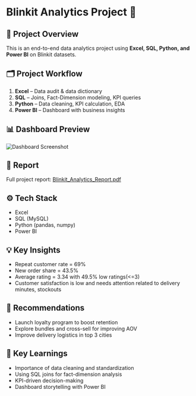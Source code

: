 # Blinkit Analytics Project 🚀

## 📌 Project Overview
This is an end-to-end data analytics project using **Excel, SQL, Python, and Power BI** on Blinkit datasets.

## 🗂️ Project Workflow
1. **Excel** – Data audit & data dictionary  
2. **SQL** – Joins, Fact-Dimension modeling, KPI queries  
3. **Python** – Data cleaning, KPI calculation, EDA  
4. **Power BI** – Dashboard with business insights  

## 📊 Dashboard Preview
![Dashboard Screenshot](dashboard_screenshot.png)

## 📝 Report
Full project report: [Blinkit_Analytics_Report.pdf](Blinkit_Analytics_Report.pdf)

## ⚙️ Tech Stack
- Excel
- SQL (MySQL)
- Python (pandas, numpy)
- Power BI

## 💡 Key Insights
- Repeat customer rate = 69%  
- New order share = 43.5%
- Average rating = 3.34 with 49.5% low ratings(<=3)  
- Customer satisfaction is low and needs attention related to delivery minutes, stockouts

## 🚀 Recommendations
- Launch loyalty program to boost retention
- Explore bundles and cross-sell for improving AOV  
- Improve delivery logistics in top 3 cities

## 🔑 Key Learnings
- Importance of data cleaning and standardization
- Using SQL joins for fact-dimension analysis
- KPI-driven decision-making
- Dashboard storytelling with Power BI


